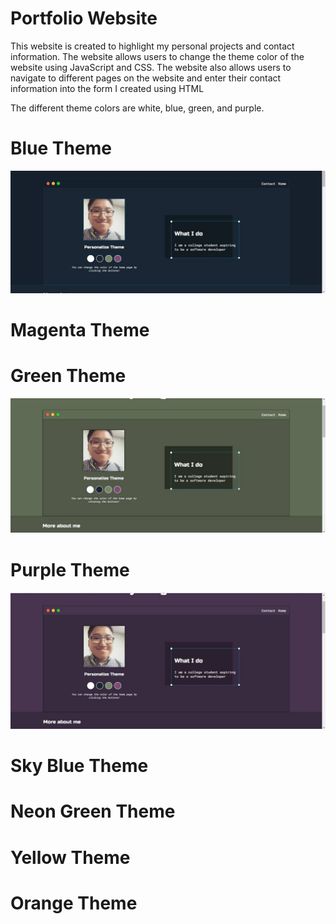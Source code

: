 # Portfolio Website

This website is created to highlight my personal projects and contact information. The website allows users to change the theme color of the website using 
JavaScript and CSS. The website also allows users to navigate to different pages on the website and enter their contact information into the form I created using HTML

The different theme colors are white, blue, green, and purple.

# Blue Theme
![](images/blueTheme.jpg)
# Magenta Theme

# Green Theme
![](images/greenTheme.jpg)
# Purple Theme
![](images/purpleTheme.jpg)
# Sky Blue Theme

# Neon Green Theme

# Yellow Theme 

# Orange Theme



